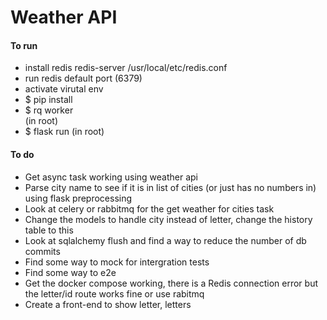 # Weather API


#### To run
- install redis redis-server /usr/local/etc/redis.conf
- run redis default port (6379)
- activate virutal env 
- $ pip install 
- $ rq worker  
(in root)
- $ flask run 
(in root)

#### To do
- Get async task working using weather api
- Parse city name to see if it is in list of cities (or just has no numbers in) using flask preprocessing
- Look at celery or rabbitmq for the get weather for cities task 
- Change the models to handle city instead of letter, change the history table to this
- Look at sqlalchemy flush and find a way to reduce the number of db commits
- Find some way to mock for intergration tests
- Find some way to e2e
- Get the docker compose working, there is a Redis connection error but the letter/id route works fine or use rabitmq
- Create a front-end to show letter, letters
